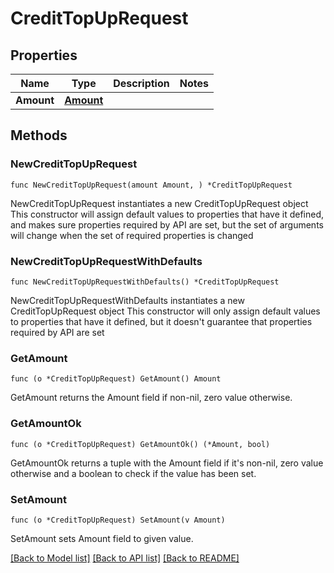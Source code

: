 # CreditTopUpRequest

## Properties

Name | Type | Description | Notes
------------ | ------------- | ------------- | -------------
**Amount** | [**Amount**](Amount.md) |  | 

## Methods

### NewCreditTopUpRequest

`func NewCreditTopUpRequest(amount Amount, ) *CreditTopUpRequest`

NewCreditTopUpRequest instantiates a new CreditTopUpRequest object
This constructor will assign default values to properties that have it defined,
and makes sure properties required by API are set, but the set of arguments
will change when the set of required properties is changed

### NewCreditTopUpRequestWithDefaults

`func NewCreditTopUpRequestWithDefaults() *CreditTopUpRequest`

NewCreditTopUpRequestWithDefaults instantiates a new CreditTopUpRequest object
This constructor will only assign default values to properties that have it defined,
but it doesn't guarantee that properties required by API are set

### GetAmount

`func (o *CreditTopUpRequest) GetAmount() Amount`

GetAmount returns the Amount field if non-nil, zero value otherwise.

### GetAmountOk

`func (o *CreditTopUpRequest) GetAmountOk() (*Amount, bool)`

GetAmountOk returns a tuple with the Amount field if it's non-nil, zero value otherwise
and a boolean to check if the value has been set.

### SetAmount

`func (o *CreditTopUpRequest) SetAmount(v Amount)`

SetAmount sets Amount field to given value.



[[Back to Model list]](../README.md#documentation-for-models) [[Back to API list]](../README.md#documentation-for-api-endpoints) [[Back to README]](../README.md)


